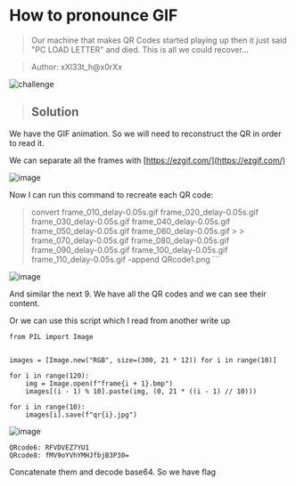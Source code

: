 # How to pronounce GIF

> Our machine that makes QR Codes started playing up then it just said "PC LOAD LETTER" and died. This is all we could recover...

> Author: xXl33t_h@x0rXx

![challenge](https://user-images.githubusercontent.com/62060867/134872353-05e72485-cb0c-477f-99cd-30cc21bffc4f.gif)

> ## Solution

We have the GIF animation. So we will need to reconstruct the QR in order to read it.

We can separate all the frames with [https://ezgif.com/](https://ezgif.com/)

![image](https://user-images.githubusercontent.com/62060867/134874098-d0109eb2-1239-4727-a0c5-4a07405339ca.png)

Now I can run this command to recreate each QR code:



> convert frame_010_delay-0.05s.gif frame_020_delay-0.05s.gif frame_030_delay-0.05s.gif frame_040_delay-0.05s.gif frame_050_delay-0.05s.gif frame_060_delay-0.05s.gif > > frame_070_delay-0.05s.gif frame_080_delay-0.05s.gif frame_090_delay-0.05s.gif frame_100_delay-0.05s.gif frame_110_delay-0.05s.gif -append QRcode1.png ```


![image](https://user-images.githubusercontent.com/62060867/134876663-4c346e75-1304-4b89-9c4e-2253d3830183.png)

And similar the next 9. We have all the QR codes and we can see their content.

Or we can use this script which I read from another write up

```
from PIL import Image


images = [Image.new("RGB", size=(300, 21 * 12)) for i in range(10)]

for i in range(120):
	img = Image.open(f"frame{i + 1}.bmp")
	images[(i - 1) % 10].paste(img, (0, 21 * ((i - 1) // 10)))

for i in range(10):
	images[i].save(f"qr{i}.jpg")
```


![image](https://user-images.githubusercontent.com/62060867/134877447-034b1d88-bb11-47ad-9f30-246a0aff1d0b.png)

```
QRcode6: RFVDVEZ7YU1
QRcode8: fMV9oYVhYMHJfbjB3P30=
```

Concatenate them and decode base64. So we have flag





